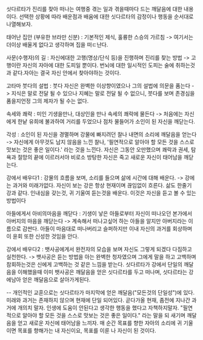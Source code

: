 
싯다르타가 진리를 찾아 떠나는 여행중 겪는 일과 겪을때마다 드는 깨달음에 대한 내용이다.
선택한 상황에 따라 배운점과 배움에 대한 싯다르타의 감정이나 행동을 순서대로 나열해보자.

태어난 집안 (부유한 브라만 신분) : 기본적인 제식, 훌륭한 스승의 가르침 
-> 여기서는 더이상 배울게 없다고 생각하며 집을 떠ㄷ난다.

사문(수행자)의 길 : 자신에대한 고행(명상/단식 등)을 진행하며 진리를 찾는 방법 
-> 고행이란 자신의 자아에 대한 도피일 뿐이다. 번뇌에 대한 일시적인 도피는 술에 취하는것과 같다.자아는 결국 자신 안에서 찾아야하는 것이다.  

고타마 붓다의 설법 : 붓다 자신은 완벽한 이상향이였으나 그의 설법에 의문을 품는다 
-> 지식은 말로 전달 될 수 있으나 지혜는 말로 전달 될 수 없으니, 붓다를 보며 존경심을 품을지언정 그의 제자가 될 수는 없다.

속세와 쾌락 : 미인 기생을만나, 대상인을 만나 속세의 쾌락에 물든다
-> 처음에는 자신에게 한낱 유희에 불과하여 거리를 두었으나 점차 물들어가 소인이 된 자신을 깨닫는다.

각성 : 소인이 된 자신을 경멸하며 강물에 빠지려던 찰나 내면의 소리에 깨달음을 얻는다
-> 자신에게 아무것도 남지 않음을 느낀 찰나, '필연적으로 알아야 할 모든 것을 스스로 맛보는 것은 좋은 일이다.' 라는 것을 느낀다. 자신은 그동안 오만했으며 쾌락과 권세, 탐욕과 절망의 끝에 이르러서야 비로소 방탕한 자신은 죽고 새로운 자신이 태어남을 깨닫는다.

강에서 배우다1 : 강물의 흐름을 보며, 소리를 들으며 삶에 시간에 대해 배운다.
-> 강에는 과거와 미래가없다. 자신이 보는 강은 항상 현재이며 끊임없이 흐른다. 삶도 한줄기 강과 같다.  인내심을 갖는것, 귀 기울여 듣는것을 배운다. 이것은 자신을 듣고 볼 수 있는 방법이다

아들에게서 아비의마음을 깨닫다 :  기생이 낳은 아들로부터 자신이 떠나오던 본가에서 아버지의 마음을 깨닫는다
-> 계속해서 떠나고싶어 하는 아들을 알지만 아버지라는 이름으로 감싼다. 아들이 마음대로 떠나버리고 슬퍼하지만 이내 자신의 과거를 회상하며 이 윤회 또한 신성한 것임을 안다. 

강에서 배우다2 : 뱃사공에게서 완전자의 모습을 보며 자신도 그렇게 되겠다 다짐하고 실천한다.
-> 뱃사공은 듣는 방법을 아는 완벽한 청자였으며 그에게 말을 하고 고백하며 참회하는것은 신에게 고백하는 것 같은 느낌을 받는다. 싯다르타가 강에서 단일의 깨달음을 이해했을때 이미 뱃사공은 깨달음을 얻은 싯다르타를 두고 떠나며, 싯다르타는 강에남아 얻은 깨달음으로 살아가게된다.

-- 개인적인 교훈으로는 싯다르타가 마지막에 얻은 깨달음("모든것의 단일성")에 있다. 미래와 과거는 존재하지 않으며 현재에 단일 되어있다. 곧다가올 현재, 좀전에 지나간 과거에 개의치 말자. 인생에 도움이 안된다고 생각한 행동을 했다고 자책하지말자. "필연적으로 알아야 할 모든 것을 스스로 맛보는 것은 좋은 일이다." 라는 말을 되 새기며 깨달음을 얻고 새로운 자신에 태어남을 느끼자. 매 순간 목표를 향한 자아의 소리에 귀 기울이면 목표를 향해가는 내 자신이요, 목표를 이룬 나 자신이 된 것이다.



